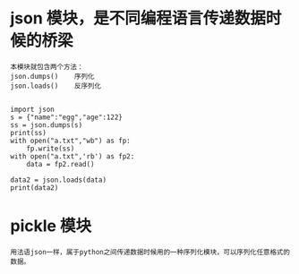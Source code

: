 

# json 模块，是不同编程语言传递数据时候的桥梁
    本模块就包含两个方法：
    json.dumps()    序列化
    json.loads()    反序列化


    import json
    s = {"name":"egg","age":122}
    ss = json.dumps(s)
    print(ss)
    with open("a.txt","wb") as fp:
        fp.write(ss)
    with open("a.txt",'rb') as fp2:
        data = fp2.read()

    data2 = json.loads(data)
    print(data2)
# pickle 模块
    用法语json一样，属于python之间传递数据时候用的一种序列化模块，可以序列化任意格式的数据。
